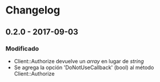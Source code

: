 # Changelog

## 0.2.0 - 2017-09-03
### Modificado
- Client::Authorize devuelve un *array* en lugar de *string*
- Se agrega la opción 'DoNotUseCallback' (bool) al método Client::Authorize
